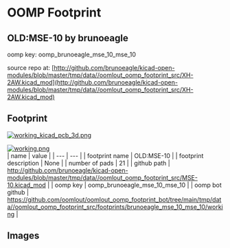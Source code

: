 # OOMP Footprint  
## OLD:MSE-10  by brunoeagle  
  
oomp key: oomp_brunoeagle_mse_10_mse_10  
  
source repo at: [http://github.com/brunoeagle/kicad-open-modules/blob/master/tmp/data//oomlout_oomp_footprint_src/XH-2AW.kicad_mod](http://github.com/brunoeagle/kicad-open-modules/blob/master/tmp/data//oomlout_oomp_footprint_src/XH-2AW.kicad_mod)  
## Footprint  
  
[![working_kicad_pcb_3d.png](working_kicad_pcb_3d_600.png)](working_kicad_pcb_3d.png)  
  
[![working.png](working_600.png)](working.png)  
| name | value | 
| --- | --- | 
| footprint name | OLD:MSE-10 | 
| footprint description | None | 
| number of pads | 21 | 
| github path | http://github.com/brunoeagle/kicad-open-modules/blob/master/tmp/data//oomlout_oomp_footprint_src/MSE-10.kicad_mod | 
| oomp key | oomp_brunoeagle_mse_10_mse_10 | 
| oomp bot github | https://github.com/oomlout/oomlout_oomp_footprint_bot/tree/main/tmp/data//oomlout_oomp_footprint_src/footprints/brunoeagle_mse_10_mse_10/working | 
## Images  
